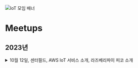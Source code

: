 ![IoT 모임 배너](https://github.com/awskrug/iot-group/assets/1104081/9eeba166-cfc8-49ee-bf5f-79695f8a5673)


# Meetups

## 2023년

<details>
  <summary>10월 12일, 센터필드, AWS IoT 서비스 소개, 라즈베리파이 피코 소개</b></summary>
  https://www.meetup.com/ko-KR/awskrug/events/296351876 <br />
  - AWS IoT 서비스 소개 : 김성한 <br />
  - [라즈베리파이 피코 소개][(.files/라즈베리파이_피코.pdf)](https://github.com/awskrug/iot-group/blob/3919484756bcea1630431f18c61cc30ba96bd9b0/files/2023-10-12_%EB%9D%BC%EC%A6%88%EB%B2%A0%EB%A6%AC%ED%8C%8C%EC%9D%B4_%ED%94%BC%EC%BD%94.pdf)https://github.com/awskrug/iot-group/blob/3919484756bcea1630431f18c61cc30ba96bd9b0/files/2023-10-12_%EB%9D%BC%EC%A6%88%EB%B2%A0%EB%A6%AC%ED%8C%8C%EC%9D%B4_%ED%94%BC%EC%BD%94.pdf : 김영익 <br />
</details>



